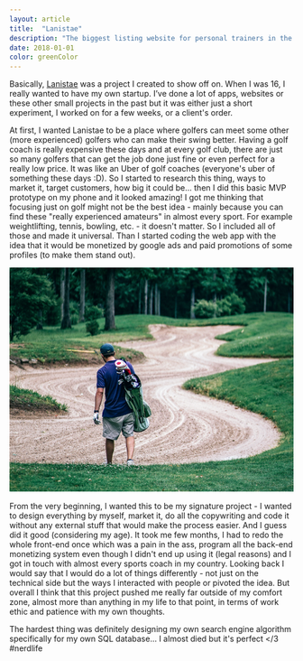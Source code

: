 ```yaml
---
layout: article
title:  "Lanistae"
description: "The biggest listing website for personal trainers in the Czech Republic"
date: 2018-01-01
color: greenColor
---
```


Basically, <a href="http://lanistae.cz">Lanistae</a> was a project I created to show off on. When I was 16, I really wanted to have my own startup. I’ve done a lot of apps, websites or these other small projects in the past but it was either just a short experiment, I worked on for a few weeks, or a client's order.

At first, I wanted Lanistae to be a place where golfers can meet some other (more experienced) golfers who can make their swing better. Having a golf coach is really expensive these days and at every golf club, there are just so many golfers that can get the job done just fine or even perfect for a really low price. It was like an Uber of golf coaches (everyone's uber of something these days :D).
So I started to research this thing, ways to market it, target customers, how big it could be... then I did this basic MVP prototype on my phone and it looked amazing! I got me thinking that focusing just on golf might not be the best idea - mainly because you can find these "really experienced amateurs" in almost every sport. For example weightlifting, tennis, bowling, etc. - it doesn't matter. So I included all of those and made it universal. Than I started coding the web app with the idea that it would be monetized by google ads and paid promotions of some profiles (to make them stand out).

<div class="picture">
<img src="assets/img/lanistaeArticle.png" alt="let's get rich!">
</div>

From the very beginning, I wanted this to be my signature project - I wanted to design everything by myself, market it, do all the copywriting and code it without any external stuff that would make the process easier. And I guess did it good (considering my age). It took me few months, I had to redo the whole front-end once which was a pain in the ass, program all the back-end monetizing system even though I didn't end up using it (legal reasons) and I got in touch with almost every sports coach in my country. Looking back I would say that I would do a lot of things differently - not just on the technical side but the ways I interacted with people or pivoted the idea. But overall I think that this project pushed me really far outside of my comfort zone, almost more than anything in my life to that point, in terms of work ethic and patience with my own thoughts.

The hardest thing was definitely designing my own search engine algorithm specifically for my own SQL database... I almost died but it's perfect </3 #nerdlife
